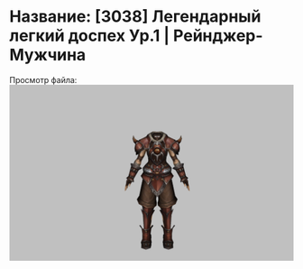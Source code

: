 # Название: [3038] Легендарный легкий доспех Ур.1 | Рейнджер-Мужчина

Просмотр файла:
![p020020.png](p020020.png)